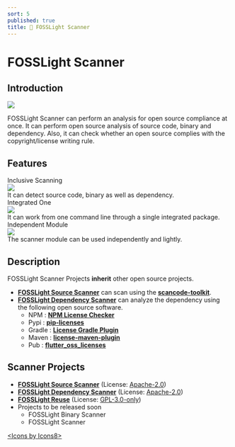 ```yaml
---
sort: 5
published: true
title: 🔎 FOSSLight Scanner
---
```

# FOSSLight Scanner

## Introduction
<img src="https://github.com/fosslight/ko/raw/main/assets/img/fosslight_scanner.jpg">

FOSSLight Scanner can perform an analysis for open source compliance at once. It can perform open source analysis of source code, binary and dependency. Also, it can check whether an open source complies with the copyright/license writing rule.

## Features

<div class="flex-container">
  <div class="flex-contents">
    <div>
      <div id="feature_title">
        Inclusive Scanning
      </div>
      <div id="feature_img">
        <img src="https://img.icons8.com/dotty/80/000000/check-all.png"/>
      </div>
      <div id="feature_content">
        It can detect source code, binary as well as dependency.
      </div>
    </div>
  </div>

  <div class="flex-contents">
    <div>
      <div id="feature_title">
        Integrated One
      </div>
      <div id="feature_img">
        <img src="https://img.icons8.com/wired/64/000000/workspace-one.png"/>
      </div>
      <div id="feature_content">
        It can work from one command line through a single integrated package.
      </div>
    </div>
  </div>

  <div class="flex-contents">
    <div>
      <div id="feature_title">
        Independent Module
      </div>
      <div id="feature_img">
        <img src="https://img.icons8.com/dotty/80/000000/module.png"/>
      </div>
      <div id="feature_content">
        The scanner module can be used independently and lightly.
      </div>
    </div>
  </div>
</div>

## Description

FOSSLight Scanner Projects **inherit** other open source projects.

- [**FOSSLight Source Scanner**](1_source.md) can scan using the **[scancode-toolkit](https://github.com/nexB/scancode-toolkit)**.
- [**FOSSLight Dependency Scanner**](2_dependency.md) can analyze the dependency using the following open source software.
  - NPM : **[NPM License Checker](https://github.com/davglass/license-checker)**
  - Pypi : **[pip-licenses](https://github.com/raimon49/pip-licenses)**
  - Gradle : **[License Gradle Plugin](https://github.com/hierynomus/license-gradle-plugin)**
  - Maven : **[license-maven-plugin](https://github.com/mojohaus/license-maven-plugin)**
  - Pub : **[flutter_oss_licenses](https://github.com/espresso3389/flutter_oss_licenses)**


## Scanner Projects

- [**FOSSLight Source Scanner**](1_source.md) (License: [Apache-2.0](https://github.com/fosslight/fosslight_source_scanner/blob/main/LICENSE))
- [**FOSSLight Dependency Scanner**](2_dependency.md) (License: [Apache-2.0](https://github.com/fosslight/fosslight_dependency_scanner/blob/main/LICENSE))
- [**FOSSLight Reuse**](3_reuse.md) (License: [GPL-3.0-only](https://github.com/fosslight/fosslight_reuse/blob/main/LICENSE))
- Projects to be released soon
  - FOSSLight Binary Scanner
  - FOSSLight Scanner
  
     
      
<div class="right"><a href="https://icons8.com/icon">&lt;Icons by Icons8&gt;</a></div>
